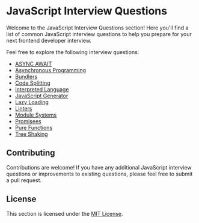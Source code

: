 # JavaScript Interview Questions

Welcome to the JavaScript Interview Questions section! Here you'll find a list of common JavaScript interview questions to help you prepare for your next frontend developer interview.

Feel free to explore the following interview questions:

- [ASYNC AWAIT](./ASYNC%20AWAIT.md)
- [Asynchronous Programming](./Asynchronous%20Programming.md)
- [Bundlers](./Bundlers.md)
- [Code Splitting](./Code%20Splitting.md)
- [Interpreted Language](./Interpreted%20Language.md)
- [JavaScript Generator](./JavaScript%20Generator.md)
- [Lazy Loading](./Lazy%20Loading.md)
- [Linters](./Linters.md)
- [Module Systems](./Module%20Systems.md)
- [Promisees](./Promises.md)
- [Pure Functions](./Pure%20Functions.md)
- [Tree Shaking](./Tree%20Shaking.md)

## Contributing

Contributions are welcome! If you have any additional JavaScript interview questions or improvements to existing questions, please feel free to submit a pull request.

## License

This section is licensed under the [MIT License](../LICENSE).
